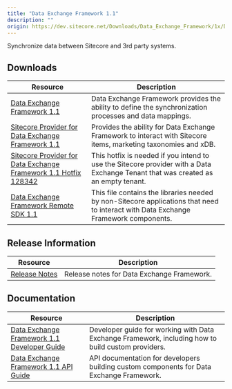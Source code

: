 ```yaml
---
title: "Data Exchange Framework 1.1"
description: ""
origin: https://dev.sitecore.net/Downloads/Data_Exchange_Framework/1x/Data_Exchange_Framework_11.aspx
---
```


Synchronize data between Sitecore and 3rd party systems.

## Downloads

 | Resource | Description |
 | --- | --- |
 | [Data Exchange Framework 1.1](https://scdp.blob.core.windows.net/downloads/Data%20Exchange%20Framework/1x/Data%20Exchange%20Framework%2011/Secure/Data%20Exchange%20Framework%201.1.0%20rev.%20160817.zip) | Data Exchange Framework provides the ability to define the synchronization processes and data mappings. |
 | [Sitecore Provider for Data Exchange Framework 1.1](https://scdp.blob.core.windows.net/downloads/Data%20Exchange%20Framework/1x/Data%20Exchange%20Framework%2011/Secure/Sitecore%20Provider%20for%20Data%20Exchange%20Framework%201.1.0%20rev.%20160817.zip) | Provides the ability for Data Exchange Framework to interact with Sitecore items, marketing taxonomies and xDB. |
 | [Sitecore Provider for Data Exchange Framework 1.1 Hotfix 128342](https://scdp.blob.core.windows.net/downloads/Data%20Exchange%20Framework/1x/Data%20Exchange%20Framework%2011/Secure/Sitecore%20Provider%20for%20Data%20Exchange%20Framework%201.1.0%20rev.%20160817%20HF%20128342.zip) | This hotfix is needed if you intend to use the Sitecore provider with a Data Exchange Tenant that was created as an empty tenant. |
 | [Data Exchange Framework Remote SDK 1.1](https://scdp.blob.core.windows.net/downloads/Data%20Exchange%20Framework/1x/Data%20Exchange%20Framework%2011/Secure/Data%20Exchange%20Framework%20Remote%20SDK%201.1.0%20rev.%20160817.zip) | This file contains the libraries needed by non-Sitecore applications that need to interact with Data Exchange Framework components. |

## Release Information

 | Resource | Description |
 | --- | --- |
 | [Release Notes](/downloads/Data_Exchange_Framework/1x/Data_Exchange_Framework_11/Release_Notes) | Release notes for Data Exchange Framework. |

## Documentation

 | Resource | Description |
 | --- | --- |
 | [Data Exchange Framework 1.1 Developer Guide](https://doc.sitecore.com/developers/def/v1.1/) | Developer guide for working with Data Exchange Framework, including how to build custom providers. |
 | [Data Exchange Framework 1.1 API Guide](https://scdp.blob.core.windows.net/downloads/Data%20Exchange%20Framework/1x/Data%20Exchange%20Framework%2011/Secure/SitecoreDataExchangeAPI%20Documentation11.chm) | API documentation for developers building custom components for Data Exchange Framework. |